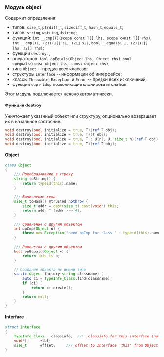 ###  Модуль object

Содержит определения:

* типов: `size_t`, `ptrdiff_t`, `sizediff_t`, `hash_t`, `equals_t`;
* типов: `string`, `wstring`, `dstring`;
* функций: `int __cmp(T)(scope const T[] lhs, scope const T[] rhs)`, `int __cmp(T1, T2)(T1[] s1, T2[] s2)`, `bool __equals(T1, T2)(T1[] lhs, T2[] rhs)`;
* функции `destroy`: ,
* операторов: `bool opEquals(Object lhs, Object rhs)`, `bool opEquals(const Object lhs, const Object rhs)`, 
* типа `Object` -- предка всех классов;
* структуры `Interface` -- информации об интерфейсе;
* классы `Throwable`, `Exception` и `Error` -- предки всех исключений;
* функции `dup` и `idup` позволяющие клонировать слайсы.

Этот модуль подключается неявно автоматически.

#### Функция destroy

Уничтожает указанный объект или структуру, опционально возвращает их в начальное состояние.

```d
void destroy(bool initialize = true, T)(ref T obj);
void destroy(bool initialize = true, T)(T obj);
void destroy(bool initialize = true, T : U[n], U, size_t n)(ref T obj);
void destroy(bool initialize = true, T)(ref T obj);
```

#### Object

```d
class Object
{
    /// Преобразование в строку 
    string toString() {
        return typeid(this).name;
    }
    
    /// Вычисление хеша
    size_t toHash() @trusted nothrow {
        size_t addr = cast(size_t) cast(void*) this;
        return addr ^ (addr >>> 4);
    }
    
    /// Сравнение с другим объектом
    int opCmp(Object o) {
        throw new Exception("need opCmp for class " ~ typeid(this).name);
    }
    
    /// Равенство с другим объектом
    bool opEquals(Object o) {
        return this is o;
    }
    
    // Создание объекта по имени типа
    static Object factory(string classname) {
        auto ci = TypeInfo_Class.find(classname);
        if (ci) {
            return ci.create();
        }
        return null;
    }
}
```

#### Interface

```d
struct Interface
{
    TypeInfo_Class   classinfo;  /// .classinfo for this interface (not for containing class)
    void*[]     vtbl;
    size_t      offset;     /// offset to Interface 'this' from Object 'this'
}
```